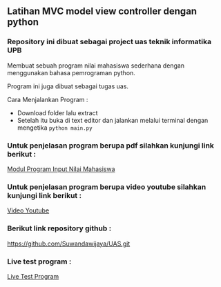 ## Latihan MVC model view controller dengan python

### Repository ini dibuat sebagai project uas teknik informatika UPB
Membuat sebuah program  nilai mahasiswa sederhana dengan menggunakan bahasa pemrograman python.

Program ini juga dibuat sebagai tugas uas.

Cara Menjalankan Program :

- Download folder lalu extract
- Setelah itu buka di text editor dan jalankan melalui terminal dengan mengetika `python main.py`

### Untuk penjelasan program berupa pdf silahkan kunjungi link berikut :

[Modul Program Input Nilai Mahasiswa ](https://drive.google.com/file/d/1EpPYwv2lkhbZNLJsi8eCCAMEDPScH5Jn/view?usp=sharing)

### Untuk penjelasan program berupa video youtube silahkan kunjungi link berikut :

[ Video Youtube](https://youtu.be/c0PNRh58Pjc)

### Berikut link repository github :

https://github.com/Suwandawijaya/UAS.git

### Live test program :

[Live Test Program](https://replit.com/@Suwandawijaya/InputNilaiMahasiswa#main.py)

